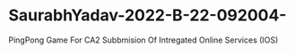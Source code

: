 # SaurabhYadav-2022-B-22-092004-
PingPong Game For CA2 Subbmision Of Intregated Online Services (IOS)

